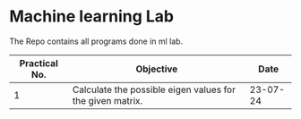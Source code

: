 # Machine learning Lab

The Repo contains all programs done in ml lab.

| Practical No. | Objective                                                 | Date     |
| ------------- | --------------------------------------------------------- | -------- |
| 1             | Calculate the possible eigen values for the given matrix. | 23-07-24 |
